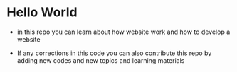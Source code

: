 <h1>Hello World</h1>

* in this repo you can learn about how website work and how to develop a website

* If any corrections in this code you can also contribute this repo by adding new codes and new topics and learning materials


